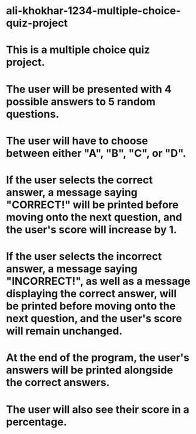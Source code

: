 # ali-khokhar-1234-multiple-choice-quiz-project

# This is a multiple choice quiz project.
# The user will be presented with 4 possible answers to 5 random questions.
# The user will have to choose between either "A", "B", "C", or "D".
# If the user selects the correct answer, a message saying "CORRECT!" will be printed before moving onto the next question, and the user's score will increase by 1.
# If the user selects the incorrect answer, a message saying "INCORRECT!", as well as a message displaying the correct answer, will be printed before moving onto the next question, and the user's score will remain unchanged.
# At the end of the program, the user's answers will be printed alongside the correct answers.
# The user will also see their score in a percentage.

